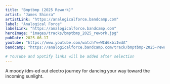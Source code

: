 ```yaml
---
title: "Bmptbmp (2025 Rework)"
artist: "James Shinra"
artistLink: "https://analogicalforce.bandcamp.com"
label: "Analogical Force"
labelLink: "https://analogicalforce.bandcamp.com"
heroImage: "images/tracks/bmptbmp_2025_rework.jpg"
pubDate: 2025-06-17
youtube: "https://www.youtube.com/watch?v=WId6xbiIwdA"
bandcamp: "https://analogicalforce.bandcamp.com/track/bmptbmp-2025-rework"

# YouTube and Spotify links will be added after selection
---
```


A moody idm-ed out electro journey for dancing your way toward the incoming sunlight.
